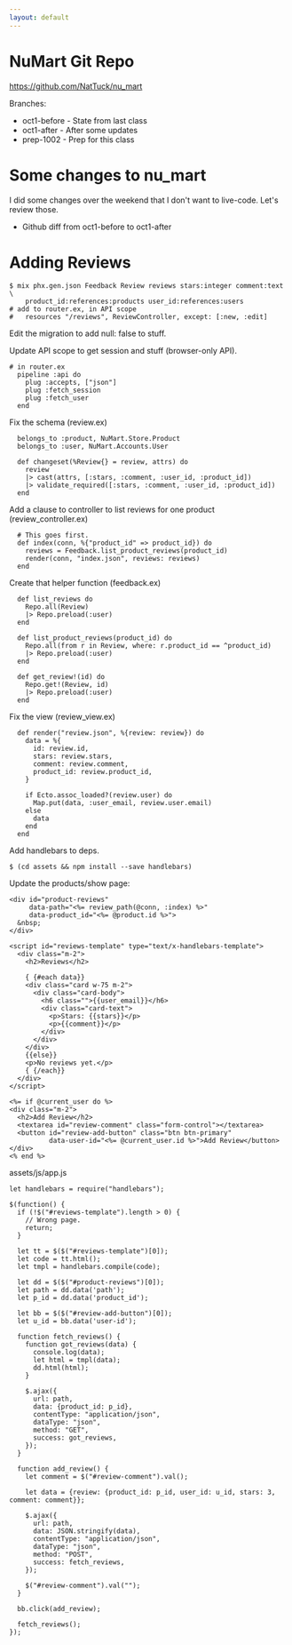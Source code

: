 ```yaml
---
layout: default
---
```


# NuMart Git Repo

https://github.com/NatTuck/nu_mart

Branches:

 - oct1-before - State from last class
 - oct1-after  - After some updates
 - prep-1002   - Prep for this class

# Some changes to nu\_mart

I did some changes over the weekend that I
don't want to live-code. Let's review those.

 * Github diff from oct1-before to oct1-after

# Adding Reviews

```
$ mix phx.gen.json Feedback Review reviews stars:integer comment:text \
    product_id:references:products user_id:references:users
# add to router.ex, in API scope
#   resources "/reviews", ReviewController, except: [:new, :edit]
```

Edit the migration to add null: false to stuff.

Update API scope to get session and stuff (browser-only API).

```
# in router.ex
  pipeline :api do
    plug :accepts, ["json"]
    plug :fetch_session
    plug :fetch_user
  end
```

Fix the schema (review.ex)

```
  belongs_to :product, NuMart.Store.Product
  belongs_to :user, NuMart.Accounts.User

  def changeset(%Review{} = review, attrs) do
    review
    |> cast(attrs, [:stars, :comment, :user_id, :product_id])
    |> validate_required([:stars, :comment, :user_id, :product_id])
  end
```

Add a clause to controller to list reviews for one product (review_controller.ex)

```
  # This goes first.
  def index(conn, %{"product_id" => product_id}) do
    reviews = Feedback.list_product_reviews(product_id)
    render(conn, "index.json", reviews: reviews)
  end
```

Create that helper function (feedback.ex)

```
  def list_reviews do
    Repo.all(Review)
    |> Repo.preload(:user)
  end

  def list_product_reviews(product_id) do
    Repo.all(from r in Review, where: r.product_id == ^product_id)
    |> Repo.preload(:user)
  end
  
  def get_review!(id) do
    Repo.get!(Review, id)
    |> Repo.preload(:user)
  end
```

Fix the view (review_view.ex)

```
  def render("review.json", %{review: review}) do
    data = %{
      id: review.id,
      stars: review.stars,
      comment: review.comment,
      product_id: review.product_id,
    }

    if Ecto.assoc_loaded?(review.user) do
      Map.put(data, :user_email, review.user.email)
    else
      data
    end
  end
```

Add handlebars to deps.

```
$ (cd assets && npm install --save handlebars)
```

Update the products/show page:

```
<div id="product-reviews"
     data-path="<%= review_path(@conn, :index) %>"
     data-product_id="<%= @product.id %>">
  &nbsp;
</div>

<script id="reviews-template" type="text/x-handlebars-template">
  <div class="m-2">
    <h2>Reviews</h2>

    { {#each data}}
    <div class="card w-75 m-2">
      <div class="card-body">
        <h6 class="">{{user_email}}</h6>
        <div class="card-text">
          <p>Stars: {{stars}}</p>
          <p>{{comment}}</p>
        </div>
      </div>
    </div>
    {{else}}
    <p>No reviews yet.</p>
    { {/each}}
  </div>
</script>

<%= if @current_user do %>
<div class="m-2">
  <h2>Add Review</h2>
  <textarea id="review-comment" class="form-control"></textarea>
  <button id="review-add-button" class="btn btn-primary"
          data-user-id="<%= @current_user.id %>">Add Review</button>
</div>
<% end %>
```


assets/js/app.js

```
let handlebars = require("handlebars");

$(function() {
  if (!$("#reviews-template").length > 0) {
    // Wrong page.
    return;
  }

  let tt = $($("#reviews-template")[0]);
  let code = tt.html();
  let tmpl = handlebars.compile(code);

  let dd = $($("#product-reviews")[0]);
  let path = dd.data('path');
  let p_id = dd.data('product_id');

  let bb = $($("#review-add-button")[0]);
  let u_id = bb.data('user-id');

  function fetch_reviews() {
    function got_reviews(data) {
      console.log(data);
      let html = tmpl(data);
      dd.html(html);
    }

    $.ajax({
      url: path,
      data: {product_id: p_id},
      contentType: "application/json",
      dataType: "json",
      method: "GET",
      success: got_reviews,
    });
  }

  function add_review() {
    let comment = $("#review-comment").val();

    let data = {review: {product_id: p_id, user_id: u_id, stars: 3, comment: comment}};

    $.ajax({
      url: path,
      data: JSON.stringify(data),
      contentType: "application/json",
      dataType: "json",
      method: "POST",
      success: fetch_reviews,
    });

    $("#review-comment").val("");
  }

  bb.click(add_review);

  fetch_reviews();
});
```


